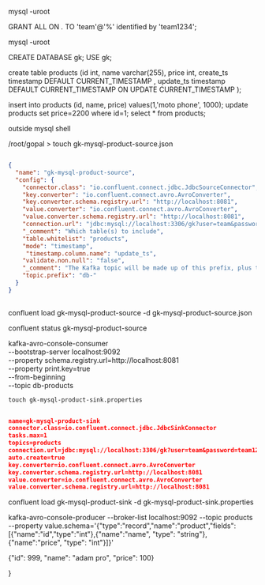 mysql -uroot

GRANT  ALL ON *.* TO 'team'@'%' identified by 'team1234';



mysql -uroot

CREATE DATABASE gk;
USE gk;

create table products (id int, name varchar(255), price int, create_ts timestamp DEFAULT CURRENT_TIMESTAMP , update_ts timestamp DEFAULT CURRENT_TIMESTAMP ON UPDATE CURRENT_TIMESTAMP );

 insert into products (id, name, price) values(1,'moto phone', 1000);
 update products set price=2200 where id=1;
select * from products;


outside mysql shell

/root/gopal >       touch gk-mysql-product-source.json

```json

{
  "name": "gk-mysql-product-source",
  "config": {
    "connector.class": "io.confluent.connect.jdbc.JdbcSourceConnector",
    "key.converter": "io.confluent.connect.avro.AvroConverter",
    "key.converter.schema.registry.url": "http://localhost:8081",
    "value.converter": "io.confluent.connect.avro.AvroConverter",
    "value.converter.schema.registry.url": "http://localhost:8081",
    "connection.url": "jdbc:mysql://localhost:3306/gk?user=team&password=team1234",
    "_comment": "Which table(s) to include",
    "table.whitelist": "products",
    "mode": "timestamp",
     "timestamp.column.name": "update_ts",
    "validate.non.null": "false",
    "_comment": "The Kafka topic will be made up of this prefix, plus the table name  ",
    "topic.prefix": "db-"
  }
}
  
```
  
  
  confluent load gk-mysql-product-source -d gk-mysql-product-source.json
  
  confluent status gk-mysql-product-source
  
  
  
  kafka-avro-console-consumer  \
    --bootstrap-server localhost:9092 \
    --property schema.registry.url=http://localhost:8081 \
    --property print.key=true \
    --from-beginning  \
    --topic db-products
  
    
    
    
    touch gk-mysql-product-sink.properties
    
 ```json    
    
 name=gk-mysql-product-sink
connector.class=io.confluent.connect.jdbc.JdbcSinkConnector
tasks.max=1
topics=products
connection.url=jdbc:mysql://localhost:3306/gk?user=team&password=team1234
auto.create=true
key.converter=io.confluent.connect.avro.AvroConverter
key.converter.schema.registry.url=http://localhost:8081
value.converter=io.confluent.connect.avro.AvroConverter
value.converter.schema.registry.url=http://localhost:8081

```


confluent load gk-mysql-product-sink -d gk-mysql-product-sink.properties



kafka-avro-console-producer --broker-list localhost:9092 --topic products --property value.schema='{"type":"record","name":"product","fields":[{"name":"id","type":"int"},{"name":"name", "type": "string"}, {"name":"price", "type": "int"}]}'

  
  {"id": 999, "name": "adam pro", "price": 100}

  
  
  
  
}
